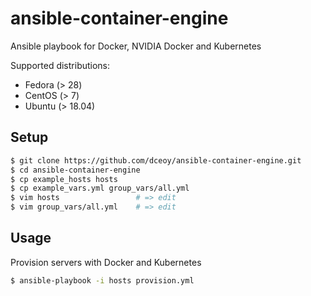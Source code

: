 ansible-container-engine
========================

Ansible playbook for Docker, NVIDIA Docker and Kubernetes

Supported distributions:

- Fedora (> 28)
- CentOS (> 7)
- Ubuntu (> 18.04)

Setup
-----

```sh
$ git clone https://github.com/dceoy/ansible-container-engine.git
$ cd ansible-container-engine
$ cp example_hosts hosts
$ cp example_vars.yml group_vars/all.yml
$ vim hosts                 # => edit
$ vim group_vars/all.yml    # => edit
```

Usage
-----

Provision servers with Docker and Kubernetes

```sh
$ ansible-playbook -i hosts provision.yml
```
